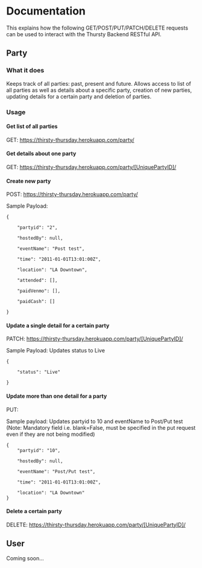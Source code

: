 # Documentation
This explains how the following GET/POST/PUT/PATCH/DELETE requests can be used to interact with the Thursty Backend RESTful API.

## Party

### What it does

Keeps track of all parties: past, present and future.
Allows access to list of all parties as well as details about a specific party, creation of new parties, updating details for a certain party and deletion of parties.

### Usage

#### Get list of all parties
GET: https://thirsty-thursday.herokuapp.com/party/

#### Get details about one party
GET: https://thirsty-thursday.herokuapp.com/party/[UniquePartyID]/

#### Create new party
POST: https://thirsty-thursday.herokuapp.com/party/

Sample Payload:

    {

        "partyid": "2",
    
        "hostedBy": null,
    
        "eventName": "Post test",
    
        "time": "2011-01-01T13:01:00Z",
    
        "location": "LA Downtown",
    
        "attended": [],
    
        "paidVenmo": [],
    
        "paidCash": []

    }

#### Update a single detail for a certain party
PATCH: https://thirsty-thursday.herokuapp.com/party/[UniquePartyID]/

Sample Payload: Updates status to Live

    {
    
        "status": "Live"

    }

#### Update more than one detail for a party
PUT: 

Sample payload: Updates partyid to 10 and eventName to Post/Put test
(Note: Mandatory field i.e. blank=False, must be specified in the put request even if they are not being modified)

    {
        "partyid": "10",
         
        "hostedBy": null,
    
        "eventName": "Post/Put test",
        
        "time": "2011-01-01T13:01:00Z",
        
        "location": "LA Downtown"
    }
    
#### Delete a certain party
DELETE: https://thirsty-thursday.herokuapp.com/party/[UniquePartyID]/

## User
Coming soon...
